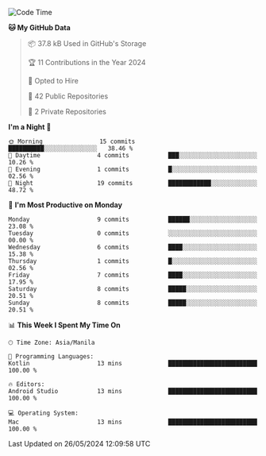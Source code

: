 <!--START_SECTION:waka-->
![Code Time](http://img.shields.io/badge/Code%20Time-13%20mins-blue)

**🐱 My GitHub Data** 

> 📦 37.8 kB Used in GitHub's Storage 
 > 
> 🏆 11 Contributions in the Year 2024
 > 
> 💼 Opted to Hire
 > 
> 📜 42 Public Repositories 
 > 
> 🔑 2 Private Repositories 
 > 
**I'm a Night 🦉** 

```text
🌞 Morning                15 commits          ██████████░░░░░░░░░░░░░░░   38.46 % 
🌆 Daytime                4 commits           ███░░░░░░░░░░░░░░░░░░░░░░   10.26 % 
🌃 Evening                1 commits           █░░░░░░░░░░░░░░░░░░░░░░░░   02.56 % 
🌙 Night                  19 commits          ████████████░░░░░░░░░░░░░   48.72 % 
```
📅 **I'm Most Productive on Monday** 

```text
Monday                   9 commits           ██████░░░░░░░░░░░░░░░░░░░   23.08 % 
Tuesday                  0 commits           ░░░░░░░░░░░░░░░░░░░░░░░░░   00.00 % 
Wednesday                6 commits           ████░░░░░░░░░░░░░░░░░░░░░   15.38 % 
Thursday                 1 commits           █░░░░░░░░░░░░░░░░░░░░░░░░   02.56 % 
Friday                   7 commits           ████░░░░░░░░░░░░░░░░░░░░░   17.95 % 
Saturday                 8 commits           █████░░░░░░░░░░░░░░░░░░░░   20.51 % 
Sunday                   8 commits           █████░░░░░░░░░░░░░░░░░░░░   20.51 % 
```


📊 **This Week I Spent My Time On** 

```text
🕑︎ Time Zone: Asia/Manila

💬 Programming Languages: 
Kotlin                   13 mins             █████████████████████████   100.00 % 

🔥 Editors: 
Android Studio           13 mins             █████████████████████████   100.00 % 

💻 Operating System: 
Mac                      13 mins             █████████████████████████   100.00 % 
```


 Last Updated on 26/05/2024 12:09:58 UTC
<!--END_SECTION:waka-->
